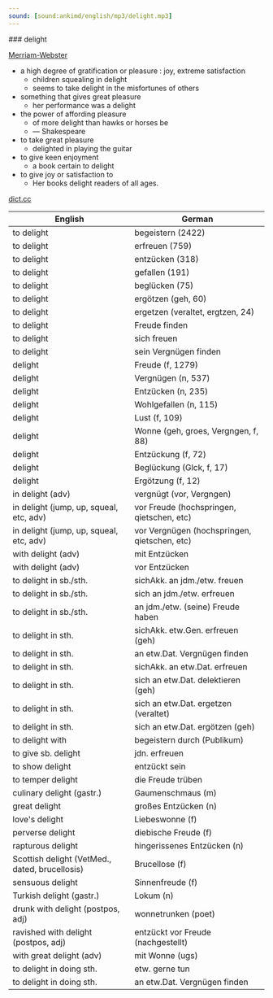 ```yaml
---
sound: [sound:ankimd/english/mp3/delight.mp3]
---
```


\### delight

[Merriam-Webster](https://www.merriam-webster.com/dictionary/delight)

- a high degree of gratification or pleasure : joy, extreme satisfaction
    - children squealing in delight
    - seems to take delight in the misfortunes of others
- something that gives great pleasure
    - her performance was a delight
- the power of affording pleasure
    - of more delight than hawks or horses be
    - — Shakespeare
- to take great pleasure
    - delighted in playing the guitar
- to give keen enjoyment
    - a book certain to delight
- to give joy or satisfaction to
    - Her books delight readers of all ages.

[dict.cc](https://www.dict.cc/delight)

| English        | German       |
| -------------- | ------------ |
| to delight | begeistern (2422) |
| to delight | erfreuen (759) |
| to delight | entzücken (318) |
| to delight | gefallen (191) |
| to delight | beglücken (75) |
| to delight | ergötzen (geh, 60) |
| to delight | ergetzen (veraltet, ergtzen, 24) |
| to delight | Freude finden |
| to delight | sich freuen |
| to delight | sein Vergnügen finden |
| delight | Freude (f, 1279) |
| delight | Vergnügen (n, 537) |
| delight | Entzücken (n, 235) |
| delight | Wohlgefallen (n, 115) |
| delight | Lust (f, 109) |
| delight | Wonne (geh, groes, Vergngen, f, 88) |
| delight | Entzückung (f, 72) |
| delight | Beglückung (Glck, f, 17) |
| delight | Ergötzung (f, 12) |
| in delight (adv) | vergnügt (vor, Vergngen) |
| in delight (jump, up, squeal, etc, adv) | vor Freude (hochspringen, qietschen, etc) |
| in delight (jump, up, squeal, etc, adv) | vor Vergnügen (hochspringen, qietschen, etc) |
| with delight (adv) | mit Entzücken |
| with delight (adv) | vor Entzücken |
| to delight in sb./sth. | sichAkk. an jdm./etw. freuen |
| to delight in sb./sth. | sich an jdm./etw. erfreuen |
| to delight in sb./sth. | an jdm./etw. (seine) Freude haben |
| to delight in sth. | sichAkk. etw.Gen. erfreuen (geh) |
| to delight in sth. | an etw.Dat. Vergnügen finden |
| to delight in sth. | sichAkk. an etw.Dat. erfreuen |
| to delight in sth. | sich an etw.Dat. delektieren (geh) |
| to delight in sth. | sich an etw.Dat. ergetzen (veraltet) |
| to delight in sth. | sich an etw.Dat. ergötzen (geh) |
| to delight with | begeistern durch (Publikum) |
| to give sb. delight | jdn. erfreuen |
| to show delight | entzückt sein |
| to temper delight | die Freude trüben |
| culinary delight (gastr.) | Gaumenschmaus (m) |
| great delight | großes Entzücken (n) |
| love's delight | Liebeswonne (f) |
| perverse delight | diebische Freude (f) |
| rapturous delight | hingerissenes Entzücken (n) |
| Scottish delight (VetMed., dated, brucellosis) | Brucellose (f) |
| sensuous delight | Sinnenfreude (f) |
| Turkish delight (gastr.) | Lokum (n) |
| drunk with delight (postpos, adj) | wonnetrunken (poet) |
| ravished with delight (postpos, adj) | entzückt vor Freude (nachgestellt) |
| with great delight (adv) | mit Wonne (ugs) |
| to delight in doing sth. | etw. gerne tun |
| to delight in doing sth. | an etw.Dat. Vergnügen finden |
